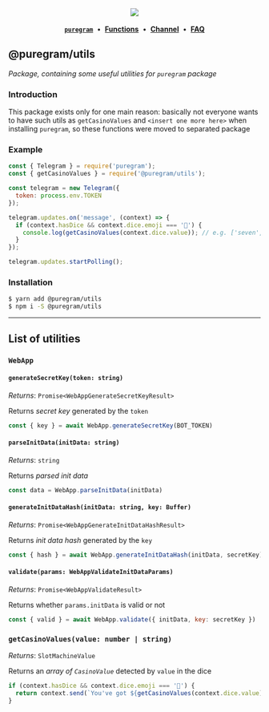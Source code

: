 <div align='center'>
  <img src='https://i.imgur.com/ZzjmE8i.png' />
</div>

<br />

<div align='center'>
  <a href='https://github.com/nitreojs/puregram'><b><code>puregram</code></b></a>
  <span>&nbsp;•&nbsp;</span>
  <a href='#list-of-methods--getters'><b>Functions</b></a>
  <span>&nbsp;•&nbsp;</span>
  <a href='https://t.me/puregram'><b>Channel</b></a>
  <span>&nbsp;•&nbsp;</span>
  <a href='https://github.com/nitreojs/puregram#faq'><b>FAQ</b></a>
</div>

## @puregram/utils

_Package, containing some useful utilities for `puregram` package_

### Introduction

This package exists only for one main reason: basically not everyone wants to have such utils as `getCasinoValues` and `<insert one more here>` when installing `puregram`, so these functions were moved to separated package

### Example
```js
const { Telegram } = require('puregram');
const { getCasinoValues } = require('@puregram/utils');

const telegram = new Telegram({
  token: process.env.TOKEN
});

telegram.updates.on('message', (context) => {
  if (context.hasDice && context.dice.emoji === '🎰') {
    console.log(getCasinoValues(context.dice.value)); // e.g. ['seven', 'bar', 'grapes']
  }
});

telegram.updates.startPolling();
```

### Installation

```sh
$ yarn add @puregram/utils
$ npm i -S @puregram/utils
```

---

## List of utilities

### `WebApp`

#### `generateSecretKey(token: string)`

_Returns_: `Promise<WebAppGenerateSecretKeyResult>`

Returns _secret key_ generated by the `token`

```js
const { key } = await WebApp.generateSecretKey(BOT_TOKEN)
```

#### `parseInitData(initData: string)`

_Returns_: `string`

Returns _parsed init data_

```js
const data = WebApp.parseInitData(initData)
```

#### `generateInitDataHash(initData: string, key: Buffer)`

_Returns_: `Promise<WebAppGenerateInitDataHashResult>`

Returns _init data hash_ generated by the `key`

```js
const { hash } = await WebApp.generateInitDataHash(initData, secretKey)
```

#### `validate(params: WebAppValidateInitDataParams)`

_Returns_: `Promise<WebAppValidateResult>`

Returns whether `params.initData` is valid or not

```js
const { valid } = await WebApp.validate({ initData, key: secretKey })
```

### `getCasinoValues(value: number | string)`

_Returns_: `SlotMachineValue`

Returns an _array of `CasinoValue`_ detected by `value` in the dice

```js
if (context.hasDice && context.dice.emoji === '🎰') {
  return context.send(`You've got ${getCasinoValues(context.dice.value).join(', ')}!`)
}
```
